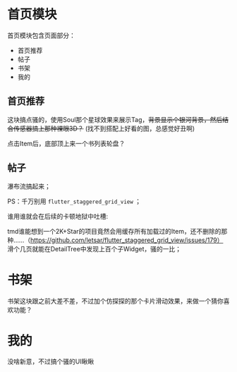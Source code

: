 # 首页模块

首页模块包含页面部分：

 - 首页推荐
 - 帖子
 - 书架
 - 我的


## 首页推荐

这块搞点骚的，使用Soul那个星球效果来展示Tag，~~背景显示个银河背景，然后结合传感器搞上那种裸眼3D？~~ (找不到搭配上好看的图，总感觉好丑啊)

点击Item后，底部顶上来一个书列表轮盘？

## 帖子

瀑布流搞起来；

PS：千万别用 ```flutter_staggered_grid_view``` ；

谁用谁就会在后续的卡顿地狱中吐槽:

tmd谁能想到一个2K+Star的项目竟然会用缓存所有加载过的Item，还不删除的那种……（https://github.com/letsar/flutter_staggered_grid_view/issues/179）
滑个几页就能在DetailTree中发现上百个子Widget，骚的一比；

# 书架

书架这块跟之前大差不差，不过加个仿探探的那个卡片滑动效果，来做一个猜你喜欢功能？

# 我的

没啥新意，不过搞个骚的UI瞅瞅